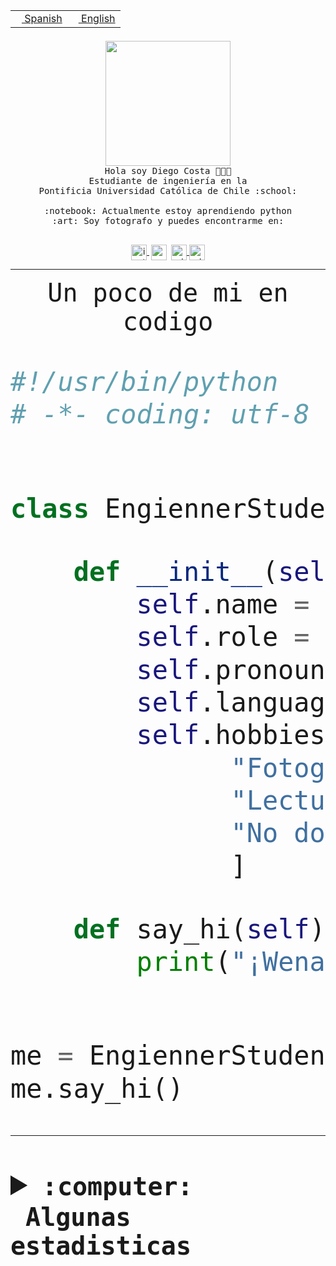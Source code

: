 <table border="0"  align="right">
 <tr><td><a href="README.md"><img src="https://upload.wikimedia.org/wikipedia/commons/thumb/8/89/Bandera_de_Espa%C3%B1a.svg/1200px-Bandera_de_Espa%C3%B1a.svg.png" height="10"> Spanish</a></td>
 <td><a href="README.en.md"><img src="https://upload.wikimedia.org/wikipedia/commons/a/a4/Flag_of_the_United_States.svg" height="10"> English</a></td></tr>
</table><br><br><br>


<p align="center">
  <img src="https://github.com/diegocostares/diegocostares/blob/main/Images/aaa2.gif?raw=true" height="200px">
  <br><samp>
    Hola soy Diego Costa 👨🏻‍💻<br>
    Estudiante de ingeniería en la <br>
    Pontificia Universidad Católica de Chile :school:<br>
  <br>
    :notebook: Actualmente estoy aprendiendo python <br>
    :art: Soy fotografo y puedes encontrarme en: <br>
  <br></samp>
  
</p>

<p align="center">
   <a href="https://instagram.com/diegocosta_no" target="blank">
    <img 
    align="center" src="https://cdn.jsdelivr.net/npm/simple-icons@3.0.1/icons/instagram.svg" alt="instagram" height="25px" width="25px" />
  </a>
  <a style="border: 3px solid; color: white;"href="https://t.me/diegocosta_no" target="blank">
  <img
  align="center" alt="Telegram" width="25px" src="https://icons-for-free.com/iconfiles/png/512/Telegram-1324888767380505522.png" />
</a>
<a href="https://api.whatsapp.com/send?phone=56971897835&text=Hola!" target="blank">
  <img
  align="center" alt="wtsp" width="25px" src="https://img.icons8.com/pastel-glyph/2x/whatsapp--v2.png" />
</a>
<a href="https://www.linkedin.com/in/diego-costa-786249213/" target="blank">
  <img
  align="center" alt="wtsp" width="25px" src="https://img.icons8.com/metro/452/linkedin.png" />
</a>

  </a>
</p>

---


<p align="center"><font size="25"><samp>Un poco de mi en codigo</samp></front></p>


```python
#!/usr/bin/python
# -*- coding: utf-8 -*-


class EngiennerStudent:

    def __init__(self):
        self.name = "Diego Costa"
        self.role = "Estudiante"
        self.pronouns = "he/him"
        self.language_spoken = ["es_CL", "en_US"]
        self.hobbies = [
              "Fotografia",
              "Lectura",
              "No dormir",
              ]

    def say_hi(self):
        print("¡Wena mundo!")


me = EngiennerStudent()
me.say_hi()
```
---
<details>
  <summary><b><samp>:computer: &nbsp;Algunas estadisticas</samp></b></summary>
  <br/></p>

<!--START_SECTION:waka-->
![Code Time](http://img.shields.io/badge/Code%20Time-733%20hrs%2039%20mins-blue)

**Soy nocturno 🦉** 

```text
🌞 Mañana     7 commits      ░░░░░░░░░░░░░░░░░░░░░░░░░   1.15% 
🌆 Día        194 commits    ████████░░░░░░░░░░░░░░░░░   31.75% 
🌃 Tarde      241 commits    █████████░░░░░░░░░░░░░░░░   39.44% 
🌙 Noche      169 commits    ███████░░░░░░░░░░░░░░░░░░   27.66%

```
📅 **Soy más productivo los Miércoles** 

```text
Lunes        70 commits     ██░░░░░░░░░░░░░░░░░░░░░░░   11.46% 
Martes       74 commits     ███░░░░░░░░░░░░░░░░░░░░░░   12.11% 
Miércoles    134 commits    █████░░░░░░░░░░░░░░░░░░░░   21.93% 
Jueves       74 commits     ███░░░░░░░░░░░░░░░░░░░░░░   12.11% 
Viernes      59 commits     ██░░░░░░░░░░░░░░░░░░░░░░░   9.66% 
Sábado       91 commits     ███░░░░░░░░░░░░░░░░░░░░░░   14.89% 
Domingo      109 commits    ████░░░░░░░░░░░░░░░░░░░░░   17.84%

```


📊 **Esta semana me dediqué a** 

```text
🐱‍💻 Proyectos: 
TempLex                  10 hrs 22 mins      ██████████████████████░░░   89.96% 
latex-templates          1 hr 4 mins         ██░░░░░░░░░░░░░░░░░░░░░░░   9.36% 
myfirstdoc               4 mins              ░░░░░░░░░░░░░░░░░░░░░░░░░   0.61% 
login_MP                 0 secs              ░░░░░░░░░░░░░░░░░░░░░░░░░   0.07%

```


 Last Updated on 20/11/2022 20:24:12 UTC
<!--END_SECTION:waka-->
  
  

<p align="center"> <img src="https://github-readme-stats.vercel.app/api?username=diegocostares&show_icons=true&theme=ayu-mirage" alt="abhisheknaiidu" /></p>
 
</details>
